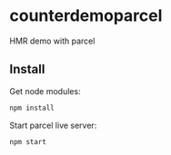 # counterdemoparcel
HMR demo with parcel

## Install

Get node modules:
```js
npm install
```

Start parcel live server:
```js
npm start
```